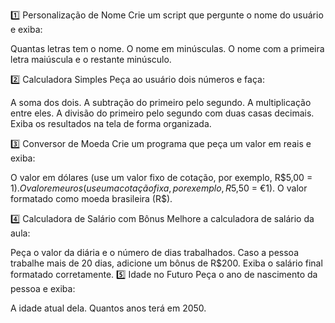 1️⃣ Personalização de Nome
Crie um script que pergunte o nome do usuário e exiba:

Quantas letras tem o nome.
O nome em minúsculas.
O nome com a primeira letra maiúscula e o restante minúsculo.

2️⃣ Calculadora Simples
Peça ao usuário dois números e faça:

A soma dos dois.
A subtração do primeiro pelo segundo.
A multiplicação entre eles.
A divisão do primeiro pelo segundo com duas casas decimais.
Exiba os resultados na tela de forma organizada.

3️⃣ Conversor de Moeda
Crie um programa que peça um valor em reais e exiba:

O valor em dólares (use um valor fixo de cotação, por exemplo, R$5,00 = $1).
O valor em euros (use uma cotação fixa, por exemplo, R$5,50 = €1).
O valor formatado como moeda brasileira (R$).

4️⃣ Calculadora de Salário com Bônus
Melhore a calculadora de salário da aula:

Peça o valor da diária e o número de dias trabalhados.
Caso a pessoa trabalhe mais de 20 dias, adicione um bônus de R$200.
Exiba o salário final formatado corretamente.
5️⃣ Idade no Futuro
Peça o ano de nascimento da pessoa e exiba:

A idade atual dela.
Quantos anos terá em 2050.